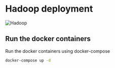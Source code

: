 <!--
 * @Author: hibana2077 hibana2077@gmail.com
 * @Date: 2024-03-17 12:31:58
 * @LastEditors: hibana2077 hibana2077@gmail.com
 * @LastEditTime: 2024-03-17 12:53:01
 * @FilePath: \plant_knowledge_pipepline\hadoop\README.md
 * @Description: 这是默认设置,请设置`customMade`, 打开koroFileHeader查看配置 进行设置: https://github.com/OBKoro1/koro1FileHeader/wiki/%E9%85%8D%E7%BD%AE
-->
# Hadoop deployment

![Hadoop](https://hadoop.apache.org/images/hadoop-logo.jpg)

## Run the docker containers

Run the docker containers using docker-compose

```bash
docker-compose up -d
```